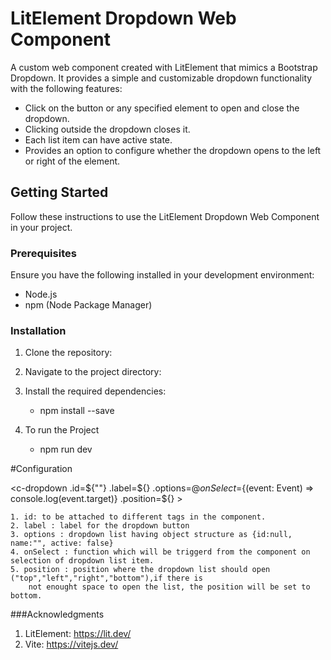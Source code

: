 # LitElement Dropdown Web Component

A custom web component created with LitElement that mimics a Bootstrap Dropdown. It provides a simple and customizable dropdown functionality with the following features:

- Click on the button or any specified element to open and close the dropdown.
- Clicking outside the dropdown closes it.
- Each list item can have active state.
- Provides an option to configure whether the dropdown opens to the left or right of the element.

## Getting Started

Follow these instructions to use the LitElement Dropdown Web Component in your project.

### Prerequisites

Ensure you have the following installed in your development environment:

- Node.js
- npm (Node Package Manager)

### Installation

1. Clone the repository:

2. Navigate to the project directory:

3. Install the required dependencies:
    - npm install --save

4. To run the Project
    - npm run dev


#Configuration

<c-dropdown .id=${""} .label=${} .options=${} @onSelect=${(event: Event) => console.log(event.target)} .position=${} ></c-dropdown>

    1. id: to be attached to different tags in the component.
    2. label : label for the dropdown button
    3. options : dropdown list having object structure as {id:null, name:"", active: false} 
    4. onSelect : function which will be triggerd from the component on selection of dropdown list item.
    5. position : position where the dropdown list should open ("top","left","right","bottom"),if there is 
        not enought space to open the list, the position will be set to bottom.

###Acknowledgments

1. LitElement: https://lit.dev/ 
2. Vite: https://vitejs.dev/
